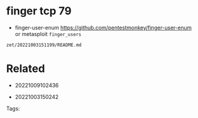# finger tcp 79
- finger-user-enum https://github.com/pentestmonkey/finger-user-enum or metasploit `finger_users`

` zet/20221003151199/README.md `

# Related

- 20221009102436

- 20221003150242


Tags:

    
